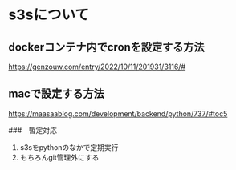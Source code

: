 # s3sについて
## dockerコンテナ内でcronを設定する方法
https://genzouw.com/entry/2022/10/11/201931/3116/#

## macで設定する方法
https://maasaablog.com/development/backend/python/737/#toc5


###　暫定対応
1. s3sをpythonのなかで定期実行
2. もちろんgit管理外にする